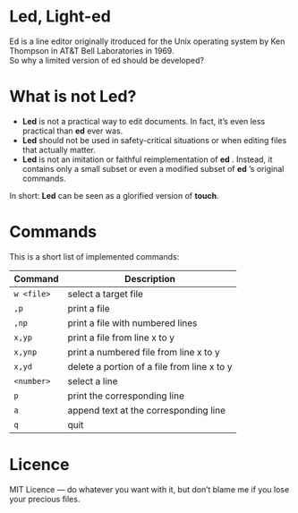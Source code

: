 # Led, Light-ed

Ed is a line editor originally itroduced for the Unix operating system by Ken Thompson in AT&T Bell Laboratories in 1969.\
So why a limited version of ed should be developed?

# What is not Led?

- **Led** is not a practical way to edit documents. In fact, it’s even less practical than **ed** ever was.
- **Led** should not be used in safety-critical situations or when editing files that actually matter.
- **Led** is not an imitation or faithful reimplementation of **ed** . Instead, it contains only a small subset or even a modified subset of **ed** ’s original commands.

In short:  **Led** can be seen as a glorified version of **touch**.

# Commands

This is a short list of implemented commands:

| Command       | Description                            |
|---------------|----------------------------------------|
| `w <file>`    | select a target file                   |
| `,p`          | print a file                           |
| `,np`         | print a file with numbered lines       |
| `x,yp`        | print a file from line x to y          |
| `x,ynp`       | print a numbered file from line x to y |
| `x,yd`        | delete a portion of a file from line x to y          |
| `<number>`    | select a line                          |
| `p`           | print the corresponding line           |
| `a`           | append text at the corresponding line  |
| `q`           | quit                                   |

# Licence

MIT Licence — do whatever you want with it, but don’t blame me if you lose your precious files.

